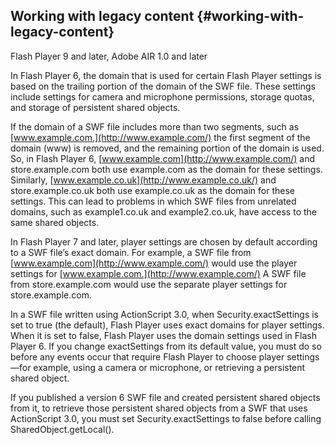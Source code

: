 ## Working with legacy content {#working-with-legacy-content}

Flash Player 9 and later, Adobe AIR 1.0 and later

In Flash Player 6, the domain that is used for certain Flash Player settings is based on the trailing portion of the domain of the SWF file. These settings include settings for camera and microphone permissions, storage quotas, and storage of persistent shared objects.

If the domain of a SWF file includes more than two segments, such as [www.example.com,](http://www.example.com/) the first segment of the domain (www) is removed, and the remaining portion of the domain is used. So, in Flash Player 6, [www.example.com](http://www.example.com/) and store.example.com both use example.com as the domain for these settings. Similarly, [www.example.co.uk](http://www.example.co.uk/) and store.example.co.uk both use example.co.uk as the domain for these settings. This can lead to problems in which SWF files from unrelated domains, such as example1.co.uk and example2.co.uk, have access to the same shared objects.

In Flash Player 7 and later, player settings are chosen by default according to a SWF file’s exact domain. For example, a SWF file from [www.example.com](http://www.example.com/) would use the player settings for [www.example.com.](http://www.example.com/) A SWF file from store.example.com would use the separate player settings for store.example.com.

In a SWF file written using ActionScript 3.0, when Security.exactSettings is set to true (the default), Flash Player uses exact domains for player settings. When it is set to false, Flash Player uses the domain settings used in Flash Player 6\. If you change exactSettings from its default value, you must do so before any events occur that require Flash Player to choose player settings—for example, using a camera or microphone, or retrieving a persistent shared object.

If you published a version 6 SWF file and created persistent shared objects from it, to retrieve those persistent shared objects from a SWF that uses ActionScript 3.0, you must set Security.exactSettings to false before calling SharedObject.getLocal().
